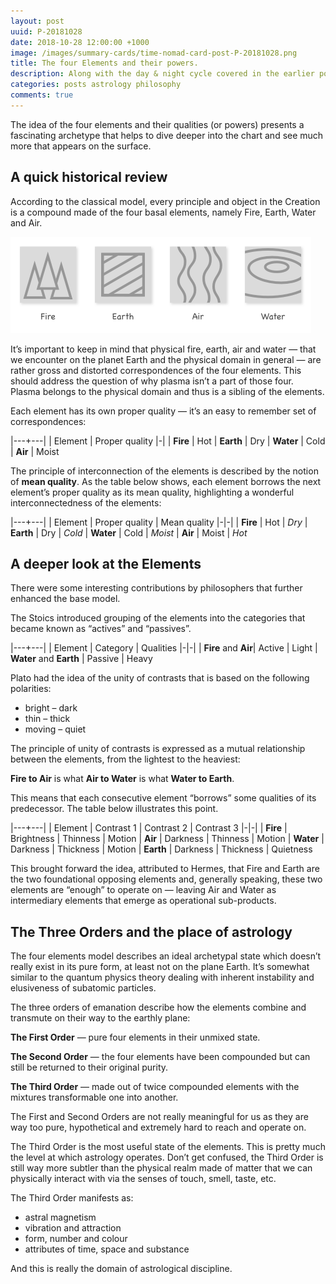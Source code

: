 ```yaml
---
layout: post
uuid: P-20181028
date: 2018-10-28 12:00:00 +1000
image: /images/summary-cards/time-nomad-card-post-P-20181028.png
title: The four Elements and their powers.
description: Along with the day & night cycle covered in the earlier post, the four elements is another foundation of the Western astrological chart.
categories: posts astrology philosophy
comments: true
---
```


The idea of the four elements and their qualities (or powers) presents a fascinating archetype that helps to dive deeper into the chart and see much more that appears on the surface.

## A quick historical review

According to the classical model, every principle and object in the Creation is a compound made of the four basal elements, namely Fire, Earth, Water and Air. 

![The four elements: fire, earth, air and water](/images/illustrations/time-nomad-fig-four-elements.png "The four elements: fire, earth, air and water")

It’s important to keep in mind that physical fire, earth, air and water — that we encounter on the planet Earth and the physical domain in general — are rather gross and distorted correspondences of the four elements. This should address the question of why plasma isn’t a part of those four. Plasma belongs to the physical domain and thus is a sibling of the elements.

Each element has its own proper quality — it’s an easy to remember set of correspondences:

|---+---|
| Element | Proper quality
|-|
| **Fire** | Hot
| **Earth** | Dry
| **Water** | Cold
| **Air** | Moist

The principle of interconnection of the elements is described by the notion of **mean quality**. As the table below shows, each element borrows the next element’s proper quality as its mean quality, highlighting a wonderful interconnectedness of the elements:

|---+---|
| Element | Proper quality | Mean quality
|-|-|
| **Fire** | Hot | *Dry*
| **Earth** | Dry | *Cold*
| **Water** | Cold | *Moist*
| **Air** | Moist | *Hot*

## A deeper look at the Elements

There were some interesting contributions by philosophers that further enhanced the base model.

The Stoics introduced grouping of the elements into the categories that became known as “actives” and “passives”.

|---+---|
| Element | Category | Qualities
|-|-|
| **Fire** and **Air**| Active | Light
| **Water** and **Earth** | Passive | Heavy

Plato had the idea of the unity of contrasts that is based on the following polarities:

* bright – dark
* thin – thick
* moving – quiet

The principle of unity of contrasts is expressed as a mutual relationship between the elements, from the lightest to the heaviest:

**Fire to Air** is what **Air to Water** is what **Water to Earth**.

This means that each consecutive element “borrows” some qualities of its predecessor. The table below illustrates this point.

|---+---|
| Element | Contrast 1 | Contrast 2 | Contrast 3
|-|-|
| **Fire** | Brightness | Thinness | Motion
| **Air** | Darkness | Thinness | Motion
| **Water** | Darkness | Thickness | Motion
| **Earth** | Darkness | Thickness | Quietness

This brought forward the idea, attributed to Hermes, that Fire and Earth are the two foundational opposing elements and, generally speaking, these two elements are “enough” to operate on — leaving Air and Water as intermediary elements that emerge as operational sub-products.

## The Three Orders and the place of astrology

The four elements model describes an ideal archetypal state which doesn’t really exist in its pure form, at least not on the plane Earth. It’s somewhat similar to the quantum physics theory dealing with inherent instability and elusiveness of subatomic particles.

The three orders of emanation describe how the elements combine and transmute on their way to the earthly plane:

**The First Order** — pure four elements in their unmixed state.

**The Second Order** — the four elements have been compounded but can still be returned to their original purity.

**The Third Order** — made out of twice compounded elements with the mixtures transformable one into another.

The First and Second Orders are not really meaningful for us as they are way too pure, hypothetical and extremely hard to reach and operate on.

The Third Order is the most useful state of the elements. This is pretty much the level at which astrology operates. Don’t get confused, the Third Order is still way more subtler than the physical realm made of matter that we can physically interact with via the senses of touch, smell, taste, etc.

The Third Order manifests as:
* astral magnetism
* vibration and attraction
* form, number and colour
* attributes of time, space and substance

And this is really the domain of astrological discipline.
